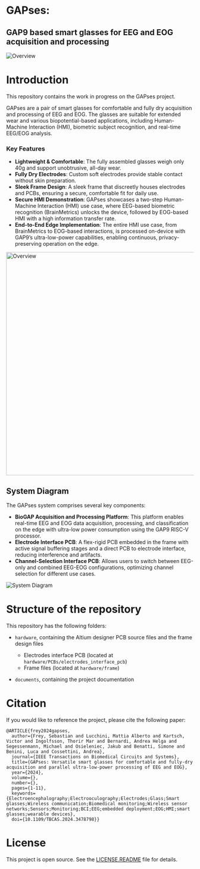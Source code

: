 # GAPses: 
## GAP9 based smart glasses for EEG and EOG acquisition and processing

![Overview](GAPses/documents/images/main.png)

# Introduction

This repository contains the work in progress on the GAPses project.

GAPses are a pair of smart glasses for comfortable and fully dry acquisition and processing of EEG and EOG. The glasses are suitable for extended wear and various biopotential-based applications, including Human-Machine Interaction (HMI), biometric subject recognition, and real-time EEG/EOG analysis.



### Key Features
- **Lightweight & Comfortable**: The fully assembled glasses weigh only 40g and support unobtrusive, all-day wear.
- **Fully Dry Electrodes**: Custom soft electrodes provide stable contact without skin preparation.
- **Sleek Frame Design**: A sleek frame that discreetly houses electrodes and PCBs, ensuring a secure, comfortable fit for daily use.
- **Secure HMI Demonstration**: GAPses showcases a two-step Human-Machine Interaction (HMI) use case, where EEG-based biometric recognition (BrainMetrics) unlocks the device, followed by EOG-based HMI with a high information transfer rate.
- **End-to-End Edge Implementation**: The entire HMI use case, from BrainMetrics to EOG-based interactions, is processed on-device with GAP9’s ultra-low-power capabilities, enabling continuous, privacy-preserving operation on the edge.

<img src="GAPses/documents/images/use_case.png" alt="Overview" width="600">

## System Diagram

The GAPses system comprises several key components:
- **BioGAP Acquisition and Processing Platform**: This platform enables real-time EEG and EOG data acquisition, processing, and classification on the edge with ultra-low power consumption using the GAP9 RISC-V processor.
- **Electrode Interface PCB**: A flex-rigid PCB embedded in the frame with active signal buffering stages and a direct PCB to electrode interface, reducing interference and artifacts.
- **Channel-Selection Interface PCB**: Allows users to switch between EEG-only and combined EEG-EOG configurations, optimizing channel selection for different use cases.

![System Diagram](GAPses/documents/images/system_diagram.png)

# Structure of the repository

This repository has the following folders:

- `hardware`, containing the Altium designer PCB source files and the frame design files 
    - Electrodes interface PCB (located at `hardware/PCBs/electrodes_interface_pcb`)
    - Frame files (located at `hardware/frame`)

- `documents`, containing the project documentation

# Citation
If you would like to reference the project, please cite the following paper:

```
@ARTICLE{frey2024gapses,
  author={Frey, Sebastian and Lucchini, Mattia Alberto and Kartsch, Victor and Ingolfsson, Thorir Mar and Bernardi, Andrea Helga and Segessenmann, Michael and Osieleniec, Jakub and Benatti, Simone and Benini, Luca and Cossettini, Andrea},
  journal={IEEE Transactions on Biomedical Circuits and Systems}, 
  title={GAPses: Versatile smart glasses for comfortable and fully-dry acquisition and parallel ultra-low-power processing of EEG and EOG}, 
  year={2024},
  volume={},
  number={},
  pages={1-11},
  keywords={Electroencephalography;Electrooculography;Electrodes;Glass;Smart glasses;Wireless communication;Biomedical monitoring;Wireless sensor networks;Sensors;Monitoring;BCI;EEG;embedded deployment;EOG;HMI;smart glasses;wearable devices},
  doi={10.1109/TBCAS.2024.3478798}}
```

# License

This project is open source. See the [LICENSE.README](./LICENSE.README.md) file for details.
